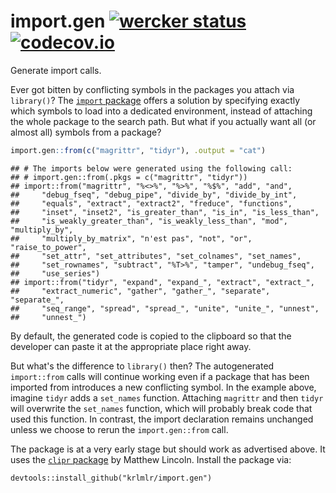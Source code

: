 # import.gen [![wercker status](https://app.wercker.com/status/26077f261fe0d472aa3b2dd5319503f7/s/master "wercker status")](https://app.wercker.com/project/bykey/26077f261fe0d472aa3b2dd5319503f7) [![codecov.io](https://codecov.io/github/krlmlr/import.gen/coverage.svg?branch=master)](https://codecov.io/github/krlmlr/import.gen?branch=master)

Generate import calls.

Ever got bitten by conflicting symbols in the packages you attach via `library()`?
The [`import` package](https://github.com/smbache/import) offers a solution
by specifying exactly which symbols to load into a dedicated environment,
instead of attaching the whole package to the search path.
But what if you actually want all (or almost all) symbols from a package?




```r
import.gen::from(c("magrittr", "tidyr"), .output = "cat")
```

```
## # The imports below were generated using the following call:
## # import.gen::from(.pkgs = c("magrittr", "tidyr"))
## import::from("magrittr", "%<>%", "%>%", "%$%", "add", "and", 
##     "debug_fseq", "debug_pipe", "divide_by", "divide_by_int", 
##     "equals", "extract", "extract2", "freduce", "functions", 
##     "inset", "inset2", "is_greater_than", "is_in", "is_less_than", 
##     "is_weakly_greater_than", "is_weakly_less_than", "mod", "multiply_by", 
##     "multiply_by_matrix", "n'est pas", "not", "or", "raise_to_power", 
##     "set_attr", "set_attributes", "set_colnames", "set_names", 
##     "set_rownames", "subtract", "%T>%", "tamper", "undebug_fseq", 
##     "use_series")
## import::from("tidyr", "expand", "expand_", "extract", "extract_", 
##     "extract_numeric", "gather", "gather_", "separate", "separate_", 
##     "seq_range", "spread", "spread_", "unite", "unite_", "unnest", 
##     "unnest_")
```

By default, the generated code is copied to the clipboard
so that the developer can paste it at the appropriate place right away.

But what's the difference to `library()` then?
The autogenerated `import::from` calls will continue working even if a package
that has been imported from introduces a new conflicting symbol.
In the example above, imagine `tidyr` adds a `set_names` function.
Attaching `magrittr` and then `tidyr` will overwrite the `set_names` function,
which will probably break code that used this function.
In contrast, the import declaration remains unchanged unless we choose to
rerun the `import.gen::from` call.

The package is at a very early stage but should work as advertised above.
It uses the [`clipr` package](https://github.com/mdlincoln/clipr) by Matthew Lincoln.
Install the package via:

```
devtools::install_github("krlmlr/import.gen")
```
